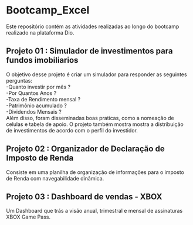 # Bootcamp_Excel
Este repositório contém as atividades realizadas ao longo do bootcamp realizado na plataforma Dio. 

## Projeto 01 : Simulador de investimentos para fundos imobiliarios
O objetivo desse projeto é criar um simulador para responder as seguintes perguntas: <br>
-Quanto investir por mês ?	<br>
-Por Quantos Anos ?	<br>
-Taxa de Rendimento mensal ?	<br>
-Patrimônio acumulado ?	<br>
-Dividendos Mensais ?	<br>
Além disso, foram disseminadas boas praticas, como a nomeação de celulas e tabela de apoio. O projeto também mostra mostra a distribuição de investimentos de acordo com o perfil do investidor. 

## Projeto 02 : Organizador de Declaração de Imposto de Renda 
Consiste em uma planilha de organização de informações para o imposto de Renda com navegabilidade dinâmica. 

## Projeto 03 : Dashboard de vendas - XBOX 
Um Dashboard que trás a visão anual, trimestral e mensal de assinaturas XBOX Game Pass.
